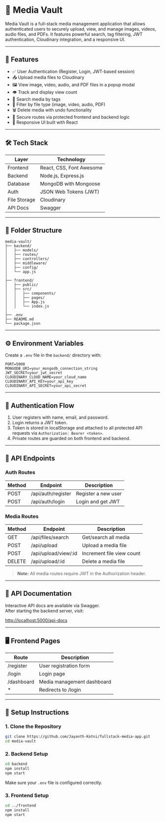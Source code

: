 # 📁 Media Vault

Media Vault is a full-stack media management application that allows authenticated users to securely upload, view, and manage images, videos, audio files, and PDFs. It features powerful search, tag filtering, JWT authentication, Cloudinary integration, and a responsive UI.

---

## 🚀 Features

- ✅ User Authentication (Register, Login, JWT-based session)
- 📤 Upload media files to Cloudinary
- 🖼️ View image, video, audio, and PDF files in a popup modal
- 👁️ Track and display view count
- 🔎 Search media by tags
- 🎯 Filter by file type (image, video, audio, PDF)
- 🗑️ Delete media with undo functionality
- 🔐 Secure routes via protected frontend and backend logic
- 📱 Responsive UI built with React

---

## 🛠 Tech Stack

| Layer       | Technology                |
|-------------|---------------------------|
| Frontend    | React, CSS, Font Awesome  |
| Backend     | Node.js, Express.js       |
| Database    | MongoDB with Mongoose     |
| Auth        | JSON Web Tokens (JWT)     |
| File Storage| Cloudinary                |
| API Docs    | Swagger                   |

---

## 📂 Folder Structure

```
media-vault/
├── backend/
│   ├── models/
│   ├── routes/
│   ├── controllers/
│   ├── middleware/
│   ├── config/
│   └── app.js
│
├── frontend/
│   ├── public/
│   ├── src/
│   │   ├── components/
│   │   ├── pages/
│   │   ├── App.js
│   │   └── index.js
│
├── .env
├── README.md
└── package.json
```

---

## ⚙️ Environment Variables

Create a `.env` file in the `backend/` directory with:

```env
PORT=5000
MONGODB_URI=your_mongodb_connection_string
JWT_SECRET=your_jwt_secret
CLOUDINARY_CLOUD_NAME=your_cloud_name
CLOUDINARY_API_KEY=your_api_key
CLOUDINARY_API_SECRET=your_api_secret
```

---

## 🔐 Authentication Flow

1. User registers with name, email, and password.
2. Login returns a JWT token.
3. Token is stored in localStorage and attached to all protected API requests via `Authorization: Bearer <token>`.
4. Private routes are guarded on both frontend and backend.

---

## 🧪 API Endpoints

### Auth Routes

| Method | Endpoint              | Description           |
|--------|----------------------|-----------------------|
| POST   | /api/auth/register   | Register a new user   |
| POST   | /api/auth/login      | Login and get JWT     |

### Media Routes

| Method | Endpoint                | Description                |
|--------|------------------------ |----------------------------|
| GET    | /api/files/search       | Get/search all media       |
| POST   | /api/upload             | Upload a media file        |
| POST   | /api/upload/view/:id    | Increment file view count  |
| DELETE | /api/upload/:id         | Delete a media file        |

> **Note:** All media routes require JWT in the Authorization header.

---

## 📖 API Documentation

Interactive API docs are available via Swagger.  
After starting the backend server, visit:

[http://localhost:5000/api-docs](http://localhost:5000/api-docs)

---

## 🖥️ Frontend Pages

| Route        | Description                  |
|--------------|-----------------------------|
| /register    | User registration form       |
| /login       | Login page                   |
| /dashboard   | Media management dashboard   |
| *            | Redirects to /login          |

---

## 🧭 Setup Instructions

### 1. Clone the Repository

```bash
git clone https://github.com/Jayanth-Kotni/fullstack-media-app.git
cd media-vault
```

### 2. Backend Setup

```bash
cd backend
npm install
npm start
```
Make sure your `.env` file is configured correctly.

### 3. Frontend Setup

```bash
cd ../frontend
npm install
npm start
```
